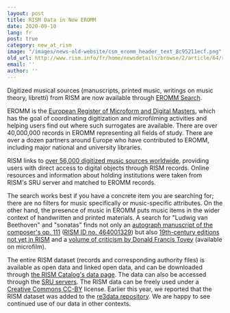 ```yaml
---
layout: post
title: RISM Data in Now EROMM
date: 2020-09-10
lang: fr
post: true
category: new_at_rism
image: "/images/news-old-website/csm_eromm_header_text_8c95211ecf.png"
old_url: http://www.rism.info/fr/home/newsdetails/browse/2/article/64/rism-data-in-now-eromm.html
email: ''
author: ''
---
```


Digitized musical sources (manuscripts, printed music, writings on music theory, libretti) from RISM are now available through [EROMM Search](https://www.eromm.org/use_eromm-eromm_search "Opens external link in new window").   
  
EROMM is the [European Register of Microform and Digital Masters](https://www.eromm.org/ "Opens external link in new window"), which has the goal of coordinating digitization and microfilming activities and helping users find out where such surrogates are available. There are over 40,000,000 records in EROMM representing all fields of study. There are over a dozen partners around Europe who have contributed to EROMM, including major national and university libraries.   
  
RISM links to [over 56,000 digitized music sources worldwide](https://opac.rism.info/search?View=rism&q=* "Opens external link in new window"), providing users with direct access to digital objects through RISM records. Online resources and information about holding institutions were taken from RISM's SRU server and matched to EROMM records.   
  
The search works best if you have a concrete item you are searching for; there are no filters for music specifically or music-specific attributes. On the other hand, the presence of music in EROMM puts music items in the wider context of handwritten and printed materials. A search for "Ludwig van Beethoven" and "sonatas" finds not only an [autograph manuscript of the composer's op. 111](https://gso.gbv.de/DB=2.8/PPNSET?PPN=549953507 "Opens external link in new window") ([RISM ID no. 464001329](https://opac.rism.info/search?id=464001329&View=rism&Language=en "Opens external link in new window")) but also [19th-century editions not yet in RISM](https://gso.gbv.de/DB=2.8/PPNSET?PPN=548922411 "Opens external link in new window") and a [volume of criticism by Donald Francis Tovey](https://gso.gbv.de/DB=2.8/PPNSET?PPN=480411867 "Opens external link in new window") (available on microfilm).   
  
The entire RISM dataset (records and corresponding authority files) is available as open data and linked open data, and can be downloaded through [the RISM Catalog's data page](https://opac.rism.info/main-menu-/kachelmenu/data "Opens external link in new window"). The data can also be accessed through the [SRU servers](https://github.com/rism-ch/muscat/wiki/SRU "Opens external link in new window"). The RISM data can be freely used under a [Creative Commons CC-BY](http://creativecommons.org/licenses/by/3.0/ "Opens external link in new window") license. Earlier this year, we reported that the RISM dataset was added to the [re3data repository](http://www.rism.info/en/home/newsdetails/article/2/rism-in-re3data.html "Opens external link in new window"). We are happy to see continued use of our data in other contexts.

&nbsp;

